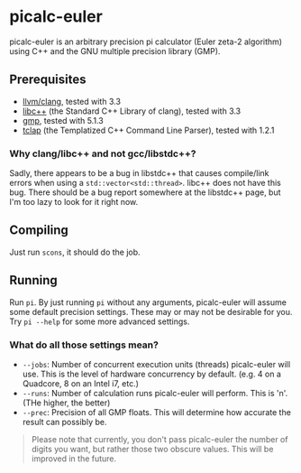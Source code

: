 # picalc-euler

picalc-euler is an arbitrary precision pi calculator (Euler zeta-2 algorithm) using C++ and the GNU multiple precision library (GMP).

## Prerequisites
* [llvm/clang](http://clang.llvm.org), tested with 3.3
* [libc++](http://libcxx.llvm.org) (the Standard C++ Library of clang), tested with 3.3
* [gmp](http://gmplib.org/), tested with 5.1.3
* [tclap](http://tclap.sourceforge.net/) (the Templatized C++ Command Line Parser), tested with 1.2.1

### Why clang/libc++ and not gcc/libstdc++?
Sadly, there appears to be a bug in libstdc++ that causes compile/link errors when using a `std::vector<std::thread>`. libc++ does not have this bug. There should be a bug report somewhere at the libstdc++ page, but I'm too lazy to look for it right now.

## Compiling

Just run `scons`, it should do the job.

## Running

Run `pi`.
By just running `pi` without any arguments, picalc-euler will assume some default precision settings. These may or may not be desirable for you.
Try `pi --help` for some more advanced settings.

### What do all those settings mean?

* `--jobs`: Number of concurrent execution units (threads) picalc-euler will use. This is the level of hardware concurrency by default. (e.g. 4 on a Quadcore, 8 on an Intel i7, etc.)
* `--runs`: Number of calculation runs picalc-euler will perform. This is 'n'. (THe higher, the better)
* `--prec`: Precision of all GMP floats. This will determine how accurate the result can possibly be.

> Please note that currently, you don't pass picalc-euler the number of digits you want, but rather those two obscure values. This will be improved in the future.

